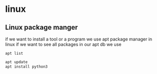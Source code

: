 # linux

## Linux package manger

if we want to install a tool or a program we use apt package manager in linux
if we want to see all packages in our apt db we use 

```console
apt list
```

```sh
apt update
apt install python3
```
